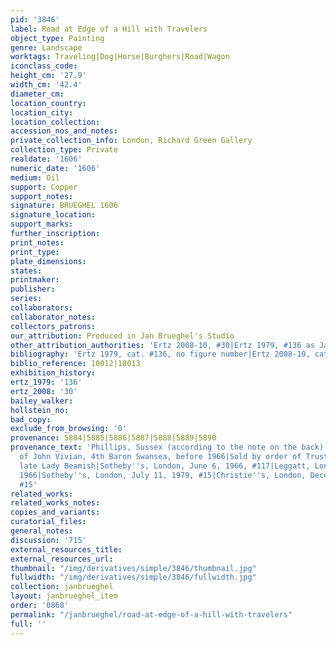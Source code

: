 ```yaml
---
pid: '3846'
label: Road at Edge of a Hill with Travelers
object_type: Painting
genre: Landscape
worktags: Traveling|Dog|Horse|Burghers|Road|Wagon
iconclass_code:
height_cm: '27.9'
width_cm: '42.4'
diameter_cm:
location_country:
location_city:
location_collection:
accession_nos_and_notes:
private_collection_info: London, Richard Green Gallery
collection_type: Private
realdate: '1606'
numeric_date: '1606'
medium: Oil
support: Copper
support_notes:
signature: BRUEGHEL 1606
signature_location:
support_marks:
further_inscription:
print_notes:
print_type:
plate_dimensions:
states:
printmaker:
publisher:
series:
collaborators:
collaborator_notes:
collectors_patrons:
our_attribution: Produced in Jan Brueghel's Studio
other_attribution_authorities: 'Ertz 2008-10, #30|Ertz 1979, #136 as Jan and studio'
bibliography: 'Ertz 1979, cat. #136, no figure number|Ertz 2008-10, cat. #30'
biblio_reference: 10012|10013
exhibition_history:
ertz_1979: '136'
ertz_2008: '30'
bailey_walker:
hollstein_no:
bad_copy:
exclude_from_browsing: '0'
provenance: 5884|5885|5886|5887|5888|5889|5890
provenance_text: 'Phillips, Sussex (according to the note on the back), 1822|Collection
  of John Vivian, 4th Baron Swansea, before 1966|Sold by order of Trustees of the
  late Lady Beamish|Sotheby''s, London, June 6, 1966, #117|Leggatt, London, after
  1966|Sotheby''s, London, July 11, 1979, #15|Christie''s, London, December 3, 1997,
  #15'
related_works:
related_works_notes:
copies_and_variants:
curatorial_files:
general_notes:
discussion: '715'
external_resources_title:
external_resources_url:
thumbnail: "/img/derivatives/simple/3846/thumbnail.jpg"
fullwidth: "/img/derivatives/simple/3846/fullwidth.jpg"
collection: janbrueghel
layout: janbrueghel_item
order: '0868'
permalink: "/janbrueghel/road-at-edge-of-a-hill-with-travelers"
full: ''
---
```

